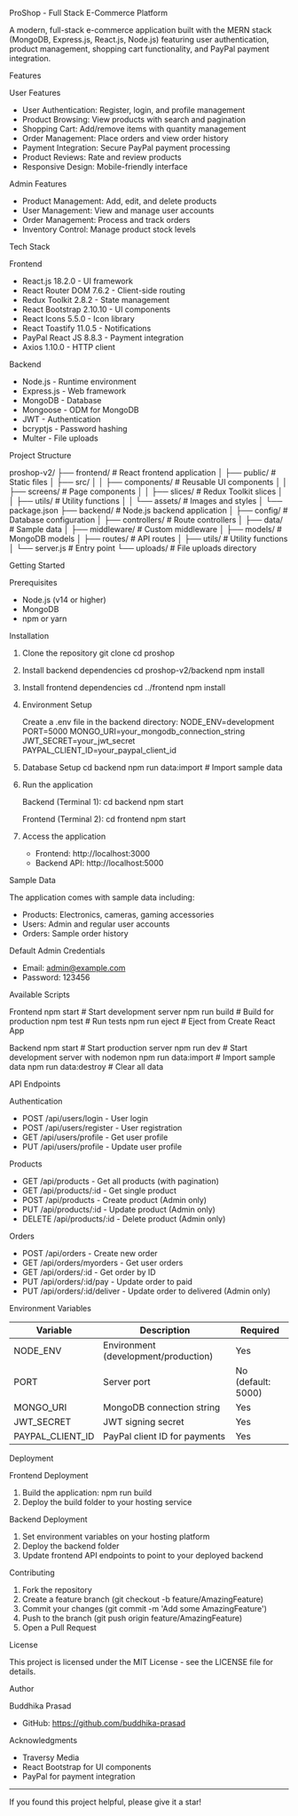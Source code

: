 ProShop - Full Stack E-Commerce Platform

A modern, full-stack e-commerce application built with the MERN stack (MongoDB, Express.js, React.js, Node.js) featuring user authentication, product management, shopping cart functionality, and PayPal payment integration.

Features

User Features
- User Authentication: Register, login, and profile management
- Product Browsing: View products with search and pagination
- Shopping Cart: Add/remove items with quantity management
- Order Management: Place orders and view order history
- Payment Integration: Secure PayPal payment processing
- Product Reviews: Rate and review products
- Responsive Design: Mobile-friendly interface

Admin Features
- Product Management: Add, edit, and delete products
- User Management: View and manage user accounts
- Order Management: Process and track orders
- Inventory Control: Manage product stock levels

Tech Stack

Frontend
- React.js 18.2.0 - UI framework
- React Router DOM 7.6.2 - Client-side routing
- Redux Toolkit 2.8.2 - State management
- React Bootstrap 2.10.10 - UI components
- React Icons 5.5.0 - Icon library
- React Toastify 11.0.5 - Notifications
- PayPal React JS 8.8.3 - Payment integration
- Axios 1.10.0 - HTTP client

Backend
- Node.js - Runtime environment
- Express.js - Web framework
- MongoDB - Database
- Mongoose - ODM for MongoDB
- JWT - Authentication
- bcryptjs - Password hashing
- Multer - File uploads

Project Structure

proshop-v2/
├── frontend/                 # React frontend application
│   ├── public/              # Static files
│   ├── src/
│   │   ├── components/      # Reusable UI components
│   │   ├── screens/         # Page components
│   │   ├── slices/          # Redux Toolkit slices
│   │   ├── utils/           # Utility functions
│   │   └── assets/          # Images and styles
│   └── package.json
├── backend/                  # Node.js backend application
│   ├── config/              # Database configuration
│   ├── controllers/         # Route controllers
│   ├── data/                # Sample data
│   ├── middleware/          # Custom middleware
│   ├── models/              # MongoDB models
│   ├── routes/              # API routes
│   ├── utils/               # Utility functions
│   └── server.js            # Entry point
└── uploads/                 # File uploads directory

Getting Started

Prerequisites
- Node.js (v14 or higher)
- MongoDB
- npm or yarn

Installation

1. Clone the repository
   git clone <your-repo-url>
   cd proshop

2. Install backend dependencies
   cd proshop-v2/backend
   npm install

3. Install frontend dependencies
   cd ../frontend
   npm install

4. Environment Setup
   
   Create a .env file in the backend directory:
   NODE_ENV=development
   PORT=5000
   MONGO_URI=your_mongodb_connection_string
   JWT_SECRET=your_jwt_secret
   PAYPAL_CLIENT_ID=your_paypal_client_id

5. Database Setup
   cd backend
   npm run data:import    # Import sample data

6. Run the application

   Backend (Terminal 1):
   cd backend
   npm start

   Frontend (Terminal 2):
   cd frontend
   npm start

7. Access the application
   - Frontend: http://localhost:3000
   - Backend API: http://localhost:5000

Sample Data

The application comes with sample data including:
- Products: Electronics, cameras, gaming accessories
- Users: Admin and regular user accounts
- Orders: Sample order history

Default Admin Credentials
- Email: admin@example.com
- Password: 123456

Available Scripts

Frontend
npm start          # Start development server
npm run build      # Build for production
npm test           # Run tests
npm run eject      # Eject from Create React App

Backend
npm start          # Start production server
npm run dev        # Start development server with nodemon
npm run data:import # Import sample data
npm run data:destroy # Clear all data

API Endpoints

Authentication
- POST /api/users/login - User login
- POST /api/users/register - User registration
- GET /api/users/profile - Get user profile
- PUT /api/users/profile - Update user profile

Products
- GET /api/products - Get all products (with pagination)
- GET /api/products/:id - Get single product
- POST /api/products - Create product (Admin only)
- PUT /api/products/:id - Update product (Admin only)
- DELETE /api/products/:id - Delete product (Admin only)

Orders
- POST /api/orders - Create new order
- GET /api/orders/myorders - Get user orders
- GET /api/orders/:id - Get order by ID
- PUT /api/orders/:id/pay - Update order to paid
- PUT /api/orders/:id/deliver - Update order to delivered (Admin only)

Environment Variables

| Variable | Description | Required |
|----------|-------------|----------|
| NODE_ENV | Environment (development/production) | Yes |
| PORT | Server port | No (default: 5000) |
| MONGO_URI | MongoDB connection string | Yes |
| JWT_SECRET | JWT signing secret | Yes |
| PAYPAL_CLIENT_ID | PayPal client ID for payments | Yes |

Deployment

Frontend Deployment
1. Build the application: npm run build
2. Deploy the build folder to your hosting service

Backend Deployment
1. Set environment variables on your hosting platform
2. Deploy the backend folder
3. Update frontend API endpoints to point to your deployed backend

Contributing

1. Fork the repository
2. Create a feature branch (git checkout -b feature/AmazingFeature)
3. Commit your changes (git commit -m 'Add some AmazingFeature')
4. Push to the branch (git push origin feature/AmazingFeature)
5. Open a Pull Request

License

This project is licensed under the MIT License - see the LICENSE file for details.

Author

Buddhika Prasad
- GitHub: https://github.com/buddhika-prasad

Acknowledgments

- Traversy Media 
- React Bootstrap for UI components
- PayPal for payment integration

---

If you found this project helpful, please give it a star!
